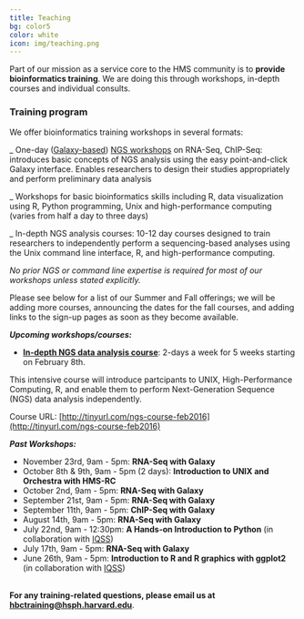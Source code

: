 ```yaml
---
title: Teaching
bg: color5
color: white
icon: img/teaching.png
---
```

Part of our mission as a service core to the HMS community is to **provide bioinformatics training**. We are doing this through workshops, in-depth courses and individual consults.


### **Training program**

We offer bioinformatics training workshops in several formats:

_ One-day ([Galaxy-based](https://wiki.galaxyproject.org/)) [NGS workshops](http://hbc.github.io/ngs-workshops/) on RNA-Seq, ChIP-Seq: introduces basic concepts of NGS analysis using the easy point-and-click Galaxy interface. Enables researchers to design their studies appropriately and perform preliminary data analysis
 
_ Workshops for basic bioinformatics skills including R, data visualization using R, Python programming, Unix and high-performance computing (varies from half a day to three days) 

_ In-depth NGS analysis courses: 10-12 day courses designed to train researchers to independently perform a sequencing-based analyses using the Unix command line interface, R, and high-performance computing. 
 
*No prior NGS or command line expertise is required for most of our workshops unless stated explicitly.*

Please see below for a list of our Summer and Fall offerings; we will be adding more courses, announcing the dates for the fall courses, and adding links to the sign-up pages as soon as they become available.

***Upcoming workshops/courses:***

* **[In-depth NGS data analysis course](http://tinyurl.com/ngs-course-feb2016)**: 2-days a week for 5 weeks starting on February 8th. 

This intensive course will introduce partcipants to UNIX, High-Performance Computing, R, and enable them to perform Next-Generation Sequence (NGS) data analysis independently.

Course URL: [http://tinyurl.com/ngs-course-feb2016](http://tinyurl.com/ngs-course-feb2016)


***Past Workshops:***

* November 23rd, 9am - 5pm: **RNA-Seq with Galaxy**
* October 8th & 9th, 9am - 5pm (2 days): **Introduction to UNIX and Orchestra with HMS-RC**
* October 2nd, 9am - 5pm: **RNA-Seq with Galaxy**
* September 21st, 9am - 5pm: **RNA-Seq with Galaxy**
* September 11th, 9am - 5pm: **ChIP-Seq with Galaxy**
* August 14th, 9am - 5pm: **RNA-Seq with Galaxy**
* July 22nd, 9am - 12:30pm: **A Hands-on Introduction to Python** (in collaboration with [IQSS](http://www.iq.harvard.edu/))
* July 17th, 9am - 5pm: **RNA-Seq with Galaxy**
* June 26th, 9am - 5pm: **Introduction to R and R graphics with ggplot2** (in collaboration with [IQSS](http://www.iq.harvard.edu/))

<br>**For any training-related questions, please email us at [hbctraining@hsph.harvard.edu](mailto:hbctraining@hsph.harvard.edu)**.

